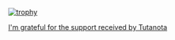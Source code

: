 [![trophy](https://github-profile-trophy.vercel.app/?username=cujanovic&theme=discord&title=Stars,Repositories,MultiLanguage,LongTimeUser,Followers,Experience,Commits,Issues&no-bg=true)](https://twitter.com/cujanovic)

[I'm grateful for the support received by Tutanota](https://tutanota.com/)
